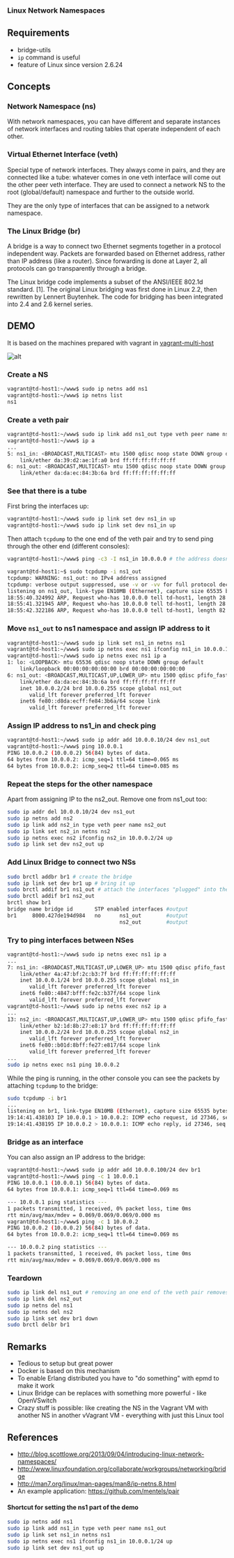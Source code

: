 ### Linux Network Namespaces

## Requirements ##

* bridge-utils
* `ip` command is useful
* feature of Linux since version 2.6.24

## Concepts

### Network Namespace (ns)

With network namespaces, you can have different and separate instances of network interfaces and routing tables that operate independent of each other.

### Virtual Ethernet Interface (veth)

Special type of network interfaces. They always come in pairs, and they are connected like a tube: whatever comes in one veth interface will come out the other peer veth interface. They are used to connect a network NS to the root (global/default) namespace and further to the outside world.

They are the only type of interfaces that can be assigned to a network namespace.

### The Linux Bridge (br)

A bridge is a way to connect two Ethernet segments together in a protocol independent way. Packets are forwarded based on Ethernet address, rather than IP address (like a router). Since forwarding is done at Layer 2, all protocols can go transparently through a bridge.

The Linux bridge code implements a subset of the ANSI/IEEE 802.1d standard. [1]. The original Linux bridging was first done in Linux 2.2, then rewritten by Lennert Buytenhek. The code for bridging has been integrated into 2.4 and 2.6 kernel series.

## DEMO

It is based on the machines prepared with vagrant in [vagrant-multi-host](https://github.com/mentels/dist-envs/tree/master/vagrant-multi-host)

![alt](img/example.png)

### Create a NS

```bash
vagrant@td-host1:~/www$ sudo ip netns add ns1
vagrant@td-host1:~/www$ ip netns list
ns1
```

### Create a veth pair

```bash
vagrant@td-host1:~/www$ sudo ip link add ns1_out type veth peer name ns1_in
vagrant@td-host1:~/www$ ip a
...
5: ns1_in: <BROADCAST,MULTICAST> mtu 1500 qdisc noop state DOWN group default qlen 1000
    link/ether da:39:d2:ae:1f:a0 brd ff:ff:ff:ff:ff:ff
6: ns1_out: <BROADCAST,MULTICAST> mtu 1500 qdisc noop state DOWN group default qlen 1000
    link/ether da:da:ec:84:3b:6a brd ff:ff:ff:ff:ff:ff

```

### See that there is a tube

First bring the interfaces up:
```bash
vagrant@td-host1:~/www$ sudo ip link set dev ns1_in up
vagrant@td-host1:~/www$ sudo ip link set dev ns1_in up
```

Then attach `tcpdump` to the one end of the veth pair and try to send ping through the other end (different consoles):

```bash
vagrant@td-host1:~/www$ ping -c3 -I ns1_in 10.0.0.0 # the address doesn't matter
```

```bash
vagrant@td-host1:~$ sudo tcpdump -i ns1_out
tcpdump: WARNING: ns1_out: no IPv4 address assigned
tcpdump: verbose output suppressed, use -v or -vv for full protocol decode
listening on ns1_out, link-type EN10MB (Ethernet), capture size 65535 bytes
18:55:40.324992 ARP, Request who-has 10.0.0.0 tell td-host1, length 28
18:55:41.321945 ARP, Request who-has 10.0.0.0 tell td-host1, length 28
18:55:42.322186 ARP, Request who-has 10.0.0.0 tell td-host1, length 82
```

### Move `ns1_out` to ns1 namespace and assign IP address to it

```bash
vagrant@td-host1:~/www$ sudo ip link set ns1_in netns ns1
vagrant@td-host1:~/www$ sudo ip netns exec ns1 ifconfig ns1_in 10.0.0.1/24 up
vagrant@td-host1:~/www$ sudo ip netns exec ns1 ip a
1: lo: <LOOPBACK> mtu 65536 qdisc noop state DOWN group default
    link/loopback 00:00:00:00:00:00 brd 00:00:00:00:00:00
6: ns1_out: <BROADCAST,MULTICAST,UP,LOWER_UP> mtu 1500 qdisc pfifo_fast state UP group default qlen 1000
    link/ether da:da:ec:84:3b:6a brd ff:ff:ff:ff:ff:ff
    inet 10.0.0.2/24 brd 10.0.0.255 scope global ns1_out
       valid_lft forever preferred_lft forever
    inet6 fe80::d8da:ecff:fe84:3b6a/64 scope link
       valid_lft forever preferred_lft forever

```

### Assign IP address to ns1_in and check ping

```bash
vagrant@td-host1:~/www$ sudo ip addr add 10.0.0.10/24 dev ns1_out
vagrant@td-host1:~/www$ ping 10.0.0.1
PING 10.0.0.2 (10.0.0.2) 56(84) bytes of data.
64 bytes from 10.0.0.2: icmp_seq=1 ttl=64 time=0.065 ms
64 bytes from 10.0.0.2: icmp_seq=2 ttl=64 time=0.085 ms
```

### Repeat the steps for the other namespace

Apart from assigning IP to the ns2_out. Remove one from ns1_out too:

```bash
sudo ip addr del 10.0.0.10/24 dev ns1_out
sudo ip netns add ns2
sudo ip link add ns2_in type veth peer name ns2_out
sudo ip link set ns2_in netns ns2
sudo ip netns exec ns2 ifconfig ns2_in 10.0.0.2/24 up
sudo ip link set dev ns2_out up

```

### Add Linux Bridge to connect two NSs

```bash
sudo brctl addbr br1 # create the bridge
sudo ip link set dev br1 up # bring it up
sudo brctl addif br1 ns1_out # attach the interfaces "plugged" into the NS'es into the bridge
sudo brctl addif br1 ns2_out
brctl show br1
bridge name	bridge id		STP enabled	interfaces #output
br1		8000.427de194d984	no		ns1_out        #output
                                    ns2_out        #output
```


### Try to ping interfaces between NSes

```bash
vagrant@td-host1:~/www$ sudo ip netns exec ns1 ip a
...
7: ns1_in: <BROADCAST,MULTICAST,UP,LOWER_UP> mtu 1500 qdisc pfifo_fast state UP group default qlen 1000
    link/ether 4a:47:bf:2c:b3:7f brd ff:ff:ff:ff:ff:ff
    inet 10.0.0.1/24 brd 10.0.0.255 scope global ns1_in
       valid_lft forever preferred_lft forever
    inet6 fe80::4847:bfff:fe2c:b37f/64 scope link
       valid_lft forever preferred_lft forever
vagrant@td-host1:~/www$ sudo ip netns exec ns2 ip a
...
13: ns2_in: <BROADCAST,MULTICAST,UP,LOWER_UP> mtu 1500 qdisc pfifo_fast state UP group default qlen 1000
    link/ether b2:1d:8b:27:e8:17 brd ff:ff:ff:ff:ff:ff
    inet 10.0.0.2/24 brd 10.0.0.255 scope global ns2_in
       valid_lft forever preferred_lft forever
    inet6 fe80::b01d:8bff:fe27:e817/64 scope link
       valid_lft forever preferred_lft forever
...
sudo ip netns exec ns1 ping 10.0.0.2
```

While the ping is running, in the other console you can see the packets by attaching `tcpdump` to the bridge:

```bash
sudo tcpdump -i br1
...
listening on br1, link-type EN10MB (Ethernet), capture size 65535 bytes
19:14:41.438103 IP 10.0.0.1 > 10.0.0.2: ICMP echo request, id 27346, seq 39, length 64
19:14:41.438195 IP 10.0.0.2 > 10.0.0.1: ICMP echo reply, id 27346, seq 39, length 64
```

### Bridge as an interface

You can also assign an IP address to the bridge:

```bash
vagrant@td-host1:~/www$ sudo ip addr add 10.0.0.100/24 dev br1
vagrant@td-host1:~/www$ ping -c 1 10.0.0.1
PING 10.0.0.1 (10.0.0.1) 56(84) bytes of data.
64 bytes from 10.0.0.1: icmp_seq=1 ttl=64 time=0.069 ms

--- 10.0.0.1 ping statistics ---
1 packets transmitted, 1 received, 0% packet loss, time 0ms
rtt min/avg/max/mdev = 0.069/0.069/0.069/0.000 ms
vagrant@td-host1:~/www$ ping -c 1 10.0.0.2
PING 10.0.0.2 (10.0.0.2) 56(84) bytes of data.
64 bytes from 10.0.0.2: icmp_seq=1 ttl=64 time=0.069 ms

--- 10.0.0.2 ping statistics ---
1 packets transmitted, 1 received, 0% packet loss, time 0ms
rtt min/avg/max/mdev = 0.069/0.069/0.069/0.000 ms
```

<!-- ### Reaching your NS from the outside??? (providing you're in the Vagrant VM) -->

<!-- Yes, it is possible. You need to add another veth with one end in the 192.169.0.0/24 subnet and one in the 10.0.0.0/24. Then appropriate gateways are need  -->

### Teardown

```bash
sudo ip link del ns1_out # removing an one end of the veth pair removes the other as well
sudo ip link del ns2_out
sudo ip netns del ns1
sudo ip netns del ns2
sudo ip link set dev br1 down
sudo brctl delbr br1
```

## Remarks

* Tedious to setup but great power
* Docker is based on this mechanism
* To enable Erlang distributed you have to "do something" with epmd to make it work
* Linux Bridge can be replaces with something more powerful - like OpenVSwitch
* Crazy stuff is possible: like creating the NS in the Vagrant VM with another NS in another vVagrant VM - everything with just this Linux tool

## References

* http://blog.scottlowe.org/2013/09/04/introducing-linux-network-namespaces/
* http://www.linuxfoundation.org/collaborate/workgroups/networking/bridge
* http://man7.org/linux/man-pages/man8/ip-netns.8.html
* An example application: https://github.com/mentels/pair

#### Shortcut for setting the ns1 part of the demo

```bash
sudo ip netns add ns1
sudo ip link add ns1_in type veth peer name ns1_out
sudo ip link set ns1_in netns ns1
sudo ip netns exec ns1 ifconfig ns1_in 10.0.0.1/24 up
sudo ip link set dev ns1_out up
```
